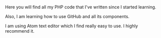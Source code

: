 Here you will find all my PHP code that I've written since I started learning.

Also, I am learning how to use GitHub and all its components.

I am using Atom text editor which I find really easy to use. I highly recommend it.
